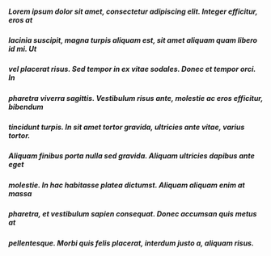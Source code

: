##### Lorem ipsum dolor sit amet, consectetur adipiscing elit. Integer efficitur, eros at

##### lacinia suscipit, magna turpis aliquam est, sit amet aliquam quam libero id mi. Ut

##### vel placerat risus. Sed tempor in ex vitae sodales. Donec et tempor orci. In

##### pharetra viverra sagittis. Vestibulum risus ante, molestie ac eros efficitur, bibendum

##### tincidunt turpis. In sit amet tortor gravida, ultricies ante vitae, varius tortor.

##### Aliquam finibus porta nulla sed gravida. Aliquam ultricies dapibus ante eget

##### molestie. In hac habitasse platea dictumst. Aliquam aliquam enim at massa

##### pharetra, et vestibulum sapien consequat. Donec accumsan quis metus at

##### pellentesque. Morbi quis felis placerat, interdum justo a, aliquam risus.

